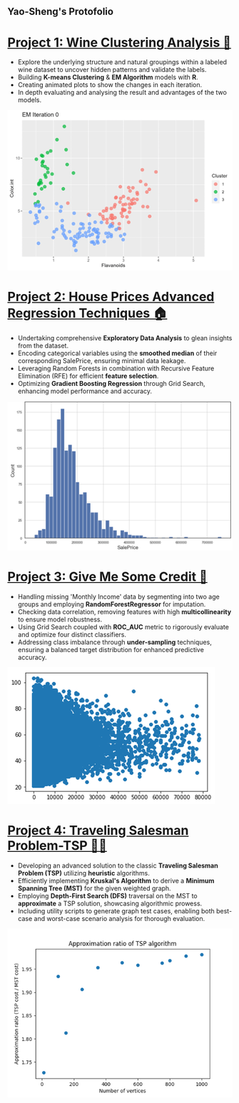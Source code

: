 ## Yao-Sheng's Protofolio

# [Project 1: Wine Clustering Analysis 🍷](https://github.com/YaoSheng-Yu/Wine_Cluster_Analysis)

-  Explore the underlying structure and natural groupings within a labeled wine dataset to uncover hidden patterns and validate the labels.
-  Building **K-means Clustering** & **EM Algorithm** models with **R**.
-  Creating animated plots to show the changes in each iteration.
-  In depth evaluating and analysing the result and advantages of the two models.

![K-means GIF](./plots/EM_wine_animation.gif)


# [Project 2: House Prices Advanced Regression Techniques 🏠](https://github.com/YaoSheng-Yu/house-prices-advanced-regression-techniques)

- Undertaking comprehensive **Exploratory Data Analysis** to glean insights from the dataset.
- Encoding categorical variables using the **smoothed median** of their corresponding SalePrice, ensuring minimal data leakage.
- Leveraging Random Forests in combination with Recursive Feature Elimination (RFE) for efficient **feature selection**.
- Optimizing **Gradient Boosting Regression** through Grid Search, enhancing model performance and accuracy.

![Sale Price Distribution](plots/price_dist.png)


# [Project 3: Give Me Some Credit 🏦](https://github.com/YaoSheng-Yu/Give-Me-Some-Credit---predicting-due-delinquency)

- Handling missing 'Monthly Income' data by segmenting into two age groups and employing **RandomForestRegressor** for imputation.
- Checking data correlation, removing features with high **multicollinearity** to ensure model robustness.
- Using Grid Search coupled with **ROC_AUC** metric to rigorously evaluate and optimize four distinct classifiers.
- Addressing class imbalance through **under-sampling** techniques, ensuring a balanced target distribution for enhanced predictive accuracy.

![Age and Income Relationship](plots/age.png)


# [Project 4: Traveling Salesman Problem-TSP 👨‍💼](https://github.com/YaoSheng-Yu/Traveling-Salesman-Problem-TSP)

- Developing an advanced solution to the classic **Traveling Salesman Problem (TSP)** utilizing **heuristic** algorithms.
- Efficiently implementing **Kruskal's Algorithm** to derive a **Minimum Spanning Tree (MST)** for the given weighted graph.
- Employing **Depth-First Search (DFS)** traversal on the MST to **approximate** a TSP solution, showcasing algorithmic prowess.
- Including utility scripts to generate graph test cases, enabling both best-case and worst-case scenario analysis for thorough evaluation.

![ratio_of_TSP.png](plots/ratio_of_TSP.png)

